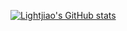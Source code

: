 [![Lightjiao's GitHub stats](https://github-readme-stats.vercel.app/api?username=lightjiao&show_icons=true&theme=default)](https://github.com/anuraghazra/github-readme-stats)

